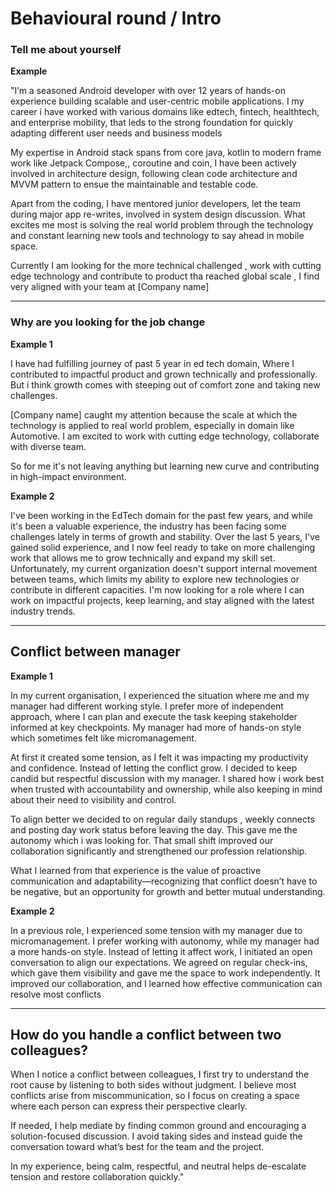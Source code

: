 # Behavioural round / Intro


### Tell me about yourself

**Example**

"I’m a seasoned Android developer with over 12 years of hands-on experience building scalable and user-centric mobile applications.
I my career i have worked with various domains like edtech, fintech, healthtech, and enterprise mobility, that leds to the strong foundation for quickly adapting different user needs and business models


My expertise in Android stack spans from core java, kotlin to modern frame work like Jetpack Compose,, coroutine and coin, I have been actively involved in architecture design, following clean code architecture and MVVM pattern to ensue the maintainable and testable code.

Apart from the coding, I have mentored junior developers, let the team during major app re-writes, involved in system design discussion. What excites me most is solving the real world problem through the technology and constant learning new tools and technology to say ahead in mobile space.

Currently I am looking for the more technical challenged , work with cutting edge technology and  contribute to product tha reached global scale , I find very aligned with your team at [Company name]

----------

### Why are you looking for the job change

**Example 1**

I have had fulfilling journey of past 5 year in ed tech domain, Where I contributed to  impactful product and grown technically and professionally. But i think growth comes with steeping out of comfort zone and taking new challenges.

[Company name] caught my attention because the scale at which the technology is applied to real world problem, especially in domain like Automotive. I am excited to work with cutting edge technology, collaborate with diverse team.  

So for me it's not leaving anything but learning new curve and contributing in high-impact environment. 

**Example 2**

I've been working in the EdTech domain for the past few years, and while it's been a valuable experience, the industry has been facing some challenges lately in terms of growth and stability. Over the last 5 years, I've gained solid experience, and I now feel ready to take on more challenging work that allows me to grow technically and expand my skill set. Unfortunately, my current organization doesn't support internal movement between teams, which limits my ability to explore new technologies or contribute in different capacities. I'm now looking for a role where I can work on impactful projects, keep learning, and stay aligned with the latest industry trends.

---------------

## Conflict between manager

**Example 1**

In my current organisation, I experienced the situation where me and my manager had different working style. 
I prefer more of independent approach, where I can plan and execute the task keeping stakeholder informed at key checkpoints.
My manager had more of hands-on style which sometimes felt like micromanagement.

At first it created some tension, as I felt it was impacting my productivity and confidence. 
Instead of letting the conflict grow. I decided to keep candid but respectful discussion with my manager. 
I shared how i work best when trusted with accountability and ownership, 
while also keeping in mind about their need to visibility and control.

To align better we decided to on regular daily standups ,  weekly connects and posting day work status before leaving the day.
This gave me the autonomy which i was looking for.
That small shift improved our collaboration significantly and strengthened our profession relationship.


What I learned from that experience is the value of proactive communication and adaptability—recognizing that conflict doesn’t have to be negative, but an opportunity for growth and better mutual understanding.

**Example 2**

In a previous role, I experienced some tension with my manager due to micromanagement. I prefer working with autonomy, while my manager had a more hands-on style. Instead of letting it affect work, I initiated an open conversation to align our expectations. We agreed on regular check-ins, which gave them visibility and gave me the space to work independently. It improved our collaboration, and I learned how effective communication can resolve most conflicts

----------

## How do you handle a conflict between two colleagues?

When I notice a conflict between colleagues, I first try to understand the root cause by listening to both sides without judgment. I believe most conflicts arise from miscommunication, so I focus on creating a space where each person can express their perspective clearly.

If needed, I help mediate by finding common ground and encouraging a solution-focused discussion. I avoid taking sides and instead guide the conversation toward what’s best for the team and the project.

In my experience, being calm, respectful, and neutral helps de-escalate tension and restore collaboration quickly."
